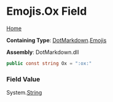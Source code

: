 # Emojis\.Ox Field

[Home](../../../README.md)

**Containing Type**: [DotMarkdown](../../README.md)\.[Emojis](../README.md)

**Assembly**: DotMarkdown\.dll

```csharp
public const string Ox = ":ox:"
```

### Field Value

System\.[String](https://docs.microsoft.com/en-us/dotnet/api/system.string)